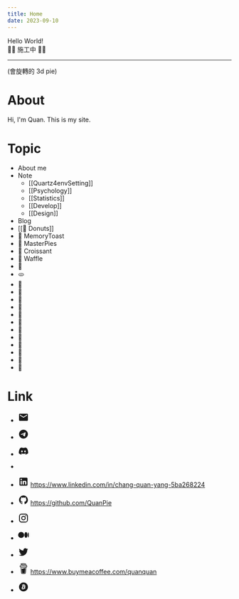 ```yaml
---
title: Home
date: 2023-09-10
---
```

Hello World! 
<br>
🚧🚧  施工中 🚧🚧 

---
(會旋轉的 3d pie)


# About
Hi, I'm Quan. This is my site.
# Topic
- About me
- Note
	- [[Quartz4envSetting]]
	- [[Psychology]]
	- [[Statistics]]
	- [[Develop]]
	- [[Design]]
- Blog
- [[🍩  Donuts]]
- 🍞 MemoryToast
- 🥧 MasterPies
- 🥐 Croissant
- 🧇 Waffle
- 🥖
- 🫓
- 🥨
- 🥯
- 🧇
- 🥪
- 🍕
- 🧁
- 🧈
- 🥣
- 🥚
- 🥛
- 🧂
- 🍩



# Link
- <svg width="24" height="24" viewBox="0 0 24 24" xmlns="http://www.w3.org/2000/svg"><path fill="currentColor" d="M4 20q-.825 0-1.413-.588T2 18V6q0-.825.588-1.413T4 4h16q.825 0 1.413.588T22 6v12q0 .825-.588 1.413T20 20H4Zm8-7l8-5V6l-8 5l-8-5v2l8 5Z"/></svg> 
- <svg width="24" height="24" viewBox="0 0 24 24" xmlns="http://www.w3.org/2000/svg"><path fill="currentColor" d="M12 2C6.48 2 2 6.48 2 12s4.48 10 10 10s10-4.48 10-10S17.52 2 12 2zm4.64 6.8c-.15 1.58-.8 5.42-1.13 7.19c-.14.75-.42 1-.68 1.03c-.58.05-1.02-.38-1.58-.75c-.88-.58-1.38-.94-2.23-1.5c-.99-.65-.35-1.01.22-1.59c.15-.15 2.71-2.48 2.76-2.69a.2.2 0 0 0-.05-.18c-.06-.05-.14-.03-.21-.02c-.09.02-1.49.95-4.22 2.79c-.4.27-.76.41-1.08.4c-.36-.01-1.04-.2-1.55-.37c-.63-.2-1.12-.31-1.08-.66c.02-.18.27-.36.74-.55c2.92-1.27 4.86-2.11 5.83-2.51c2.78-1.16 3.35-1.36 3.73-1.36c.08 0 .27.02.39.12c.1.08.13.19.14.27c-.01.06.01.24 0 .38z"/></svg> 
- <svg width="24" height="24" viewBox="0 0 24 24" xmlns="http://www.w3.org/2000/svg"><path fill="currentColor" d="M19.27 5.33C17.94 4.71 16.5 4.26 15 4a.09.09 0 0 0-.07.03c-.18.33-.39.76-.53 1.09a16.09 16.09 0 0 0-4.8 0c-.14-.34-.35-.76-.54-1.09c-.01-.02-.04-.03-.07-.03c-1.5.26-2.93.71-4.27 1.33c-.01 0-.02.01-.03.02c-2.72 4.07-3.47 8.03-3.1 11.95c0 .02.01.04.03.05c1.8 1.32 3.53 2.12 5.24 2.65c.03.01.06 0 .07-.02c.4-.55.76-1.13 1.07-1.74c.02-.04 0-.08-.04-.09c-.57-.22-1.11-.48-1.64-.78c-.04-.02-.04-.08-.01-.11c.11-.08.22-.17.33-.25c.02-.02.05-.02.07-.01c3.44 1.57 7.15 1.57 10.55 0c.02-.01.05-.01.07.01c.11.09.22.17.33.26c.04.03.04.09-.01.11c-.52.31-1.07.56-1.64.78c-.04.01-.05.06-.04.09c.32.61.68 1.19 1.07 1.74c.03.01.06.02.09.01c1.72-.53 3.45-1.33 5.25-2.65c.02-.01.03-.03.03-.05c.44-4.53-.73-8.46-3.1-11.95c-.01-.01-.02-.02-.04-.02zM8.52 14.91c-1.03 0-1.89-.95-1.89-2.12s.84-2.12 1.89-2.12c1.06 0 1.9.96 1.89 2.12c0 1.17-.84 2.12-1.89 2.12zm6.97 0c-1.03 0-1.89-.95-1.89-2.12s.84-2.12 1.89-2.12c1.06 0 1.9.96 1.89 2.12c0 1.17-.83 2.12-1.89 2.12z"/></svg> 
- 
- <svg width="24" height="24" viewBox="0 0 24 24" xmlns="http://www.w3.org/2000/svg"><path fill="currentColor" d="M19 3a2 2 0 0 1 2 2v14a2 2 0 0 1-2 2H5a2 2 0 0 1-2-2V5a2 2 0 0 1 2-2h14m-.5 15.5v-5.3a3.26 3.26 0 0 0-3.26-3.26c-.85 0-1.84.52-2.32 1.3v-1.11h-2.79v8.37h2.79v-4.93c0-.77.62-1.4 1.39-1.4a1.4 1.4 0 0 1 1.4 1.4v4.93h2.79M6.88 8.56a1.68 1.68 0 0 0 1.68-1.68c0-.93-.75-1.69-1.68-1.69a1.69 1.69 0 0 0-1.69 1.69c0 .93.76 1.68 1.69 1.68m1.39 9.94v-8.37H5.5v8.37h2.77Z"/></svg> https://www.linkedin.com/in/chang-quan-yang-5ba268224
- <svg width="24" height="24" viewBox="0 0 24 24" xmlns="http://www.w3.org/2000/svg"><path fill="currentColor" d="M12 2A10 10 0 0 0 2 12c0 4.42 2.87 8.17 6.84 9.5c.5.08.66-.23.66-.5v-1.69c-2.77.6-3.36-1.34-3.36-1.34c-.46-1.16-1.11-1.47-1.11-1.47c-.91-.62.07-.6.07-.6c1 .07 1.53 1.03 1.53 1.03c.87 1.52 2.34 1.07 2.91.83c.09-.65.35-1.09.63-1.34c-2.22-.25-4.55-1.11-4.55-4.92c0-1.11.38-2 1.03-2.71c-.1-.25-.45-1.29.1-2.64c0 0 .84-.27 2.75 1.02c.79-.22 1.65-.33 2.5-.33c.85 0 1.71.11 2.5.33c1.91-1.29 2.75-1.02 2.75-1.02c.55 1.35.2 2.39.1 2.64c.65.71 1.03 1.6 1.03 2.71c0 3.82-2.34 4.66-4.57 4.91c.36.31.69.92.69 1.85V21c0 .27.16.59.67.5C19.14 20.16 22 16.42 22 12A10 10 0 0 0 12 2Z"/></svg> https://github.com/QuanPie
- <svg width="24" height="24" viewBox="0 0 24 24" xmlns="http://www.w3.org/2000/svg"><path fill="currentColor" d="M7.8 2h8.4C19.4 2 22 4.6 22 7.8v8.4a5.8 5.8 0 0 1-5.8 5.8H7.8C4.6 22 2 19.4 2 16.2V7.8A5.8 5.8 0 0 1 7.8 2m-.2 2A3.6 3.6 0 0 0 4 7.6v8.8C4 18.39 5.61 20 7.6 20h8.8a3.6 3.6 0 0 0 3.6-3.6V7.6C20 5.61 18.39 4 16.4 4H7.6m9.65 1.5a1.25 1.25 0 0 1 1.25 1.25A1.25 1.25 0 0 1 17.25 8A1.25 1.25 0 0 1 16 6.75a1.25 1.25 0 0 1 1.25-1.25M12 7a5 5 0 0 1 5 5a5 5 0 0 1-5 5a5 5 0 0 1-5-5a5 5 0 0 1 5-5m0 2a3 3 0 0 0-3 3a3 3 0 0 0 3 3a3 3 0 0 0 3-3a3 3 0 0 0-3-3Z"/></svg> 
- <svg width="24" height="24" viewBox="0 0 24 24" xmlns="http://www.w3.org/2000/svg"><path fill="currentColor" d="M13.54 12a6.8 6.8 0 0 1-6.77 6.82A6.8 6.8 0 0 1 0 12a6.8 6.8 0 0 1 6.77-6.82A6.8 6.8 0 0 1 13.54 12zm7.42 0c0 3.54-1.51 6.42-3.38 6.42c-1.87 0-3.39-2.88-3.39-6.42s1.52-6.42 3.39-6.42s3.38 2.88 3.38 6.42M24 12c0 3.17-.53 5.75-1.19 5.75c-.66 0-1.19-2.58-1.19-5.75s.53-5.75 1.19-5.75C23.47 6.25 24 8.83 24 12z"/></svg> 
- <svg width="24" height="24" viewBox="0 0 24 24" xmlns="http://www.w3.org/2000/svg"><path fill="currentColor" d="M22.46 6c-.77.35-1.6.58-2.46.69c.88-.53 1.56-1.37 1.88-2.38c-.83.5-1.75.85-2.72 1.05C18.37 4.5 17.26 4 16 4c-2.35 0-4.27 1.92-4.27 4.29c0 .34.04.67.11.98C8.28 9.09 5.11 7.38 3 4.79c-.37.63-.58 1.37-.58 2.15c0 1.49.75 2.81 1.91 3.56c-.71 0-1.37-.2-1.95-.5v.03c0 2.08 1.48 3.82 3.44 4.21a4.22 4.22 0 0 1-1.93.07a4.28 4.28 0 0 0 4 2.98a8.521 8.521 0 0 1-5.33 1.84c-.34 0-.68-.02-1.02-.06C3.44 20.29 5.7 21 8.12 21C16 21 20.33 14.46 20.33 8.79c0-.19 0-.37-.01-.56c.84-.6 1.56-1.36 2.14-2.23Z"/></svg> 

- <svg width="24" height="24" viewBox="0 0 24 24" xmlns="http://www.w3.org/2000/svg"><path fill="currentColor" d="m20.216 6.415l-.132-.666c-.119-.598-.388-1.163-1.001-1.379c-.197-.069-.42-.098-.57-.241c-.152-.143-.196-.366-.231-.572c-.065-.378-.125-.756-.192-1.133c-.057-.325-.102-.69-.25-.987c-.195-.4-.597-.634-.996-.788a5.723 5.723 0 0 0-.626-.194c-1-.263-2.05-.36-3.077-.416a25.834 25.834 0 0 0-3.7.062c-.915.083-1.88.184-2.75.5c-.318.116-.646.256-.888.501c-.297.302-.393.77-.177 1.146c.154.267.415.456.692.58c.36.162.737.284 1.123.366c1.075.238 2.189.331 3.287.37c1.218.05 2.437.01 3.65-.118c.299-.033.598-.073.896-.119c.352-.054.578-.513.474-.834c-.124-.383-.457-.531-.834-.473c-.466.074-.96.108-1.382.146c-1.177.08-2.358.082-3.536.006a22.228 22.228 0 0 1-1.157-.107c-.086-.01-.18-.025-.258-.036c-.243-.036-.484-.08-.724-.13c-.111-.027-.111-.185 0-.212h.005c.277-.06.557-.108.838-.147h.002c.131-.009.263-.032.394-.048a25.076 25.076 0 0 1 3.426-.12c.674.019 1.347.067 2.017.144l.228.031c.267.04.533.088.798.145c.392.085.895.113 1.07.542c.055.137.08.288.111.431l.319 1.484a.237.237 0 0 1-.199.284h-.003c-.037.006-.075.01-.112.015a36.704 36.704 0 0 1-4.743.295a37.059 37.059 0 0 1-4.699-.304c-.14-.017-.293-.042-.417-.06c-.326-.048-.649-.108-.973-.161c-.393-.065-.768-.032-1.123.161c-.29.16-.527.404-.675.701c-.154.316-.199.66-.267 1c-.069.34-.176.707-.135 1.056c.087.753.613 1.365 1.37 1.502a39.69 39.69 0 0 0 11.343.376a.483.483 0 0 1 .535.53l-.071.697l-1.018 9.907c-.041.41-.047.832-.125 1.237c-.122.637-.553 1.028-1.182 1.171c-.577.131-1.165.2-1.756.205c-.656.004-1.31-.025-1.966-.022c-.699.004-1.556-.06-2.095-.58c-.475-.458-.54-1.174-.605-1.793l-.731-7.013l-.322-3.094c-.037-.351-.286-.695-.678-.678c-.336.015-.718.3-.678.679l.228 2.185l.949 9.112c.147 1.344 1.174 2.068 2.446 2.272c.742.12 1.503.144 2.257.156c.966.016 1.942.053 2.892-.122c1.408-.258 2.465-1.198 2.616-2.657c.34-3.332.683-6.663 1.024-9.995l.215-2.087a.484.484 0 0 1 .39-.426c.402-.078.787-.212 1.074-.518c.455-.488.546-1.124.385-1.766zm-1.478.772c-.145.137-.363.201-.578.233c-2.416.359-4.866.54-7.308.46c-1.748-.06-3.477-.254-5.207-.498c-.17-.024-.353-.055-.47-.18c-.22-.236-.111-.71-.054-.995c.052-.26.152-.609.463-.646c.484-.057 1.046.148 1.526.22c.577.088 1.156.159 1.737.212c2.48.226 5.002.19 7.472-.14c.45-.06.899-.13 1.345-.21c.399-.072.84-.206 1.08.206c.166.281.188.657.162.974a.544.544 0 0 1-.169.364zm-6.159 3.9c-.862.37-1.84.788-3.109.788a5.884 5.884 0 0 1-1.569-.217l.877 9.004c.065.78.717 1.38 1.5 1.38c0 0 1.243.065 1.658.065c.447 0 1.786-.065 1.786-.065c.783 0 1.434-.6 1.499-1.38l.94-9.95a3.996 3.996 0 0 0-1.322-.238c-.826 0-1.491.284-2.26.613z"/></svg> https://www.buymeacoffee.com/quanquan
- <svg width="24" height="24" viewBox="0 0 24 24" xmlns="http://www.w3.org/2000/svg"><path fill="currentColor" d="M14.24 10.56c-.31 1.24-2.24.61-2.84.44l.55-2.18c.62.18 2.61.44 2.29 1.74m-3.11 1.56l-.6 2.41c.74.19 3.03.92 3.37-.44c.36-1.42-2.03-1.79-2.77-1.97m10.57 2.3c-1.34 5.36-6.76 8.62-12.12 7.28C4.22 20.36.963 14.94 2.3 9.58A9.996 9.996 0 0 1 14.42 2.3c5.35 1.34 8.61 6.76 7.28 12.12m-7.49-6.37l.45-1.8l-1.1-.25l-.44 1.73c-.29-.07-.58-.14-.88-.2l.44-1.77l-1.09-.26l-.45 1.79c-.24-.06-.48-.11-.7-.17l-1.51-.38l-.3 1.17s.82.19.8.2c.45.11.53.39.51.64l-1.23 4.93c-.05.14-.21.32-.5.27c.01.01-.8-.2-.8-.2L6.87 15l1.42.36c.27.07.53.14.79.2l-.46 1.82l1.1.28l.45-1.81c.3.08.59.15.87.23l-.45 1.79l1.1.28l.46-1.82c1.85.35 3.27.21 3.85-1.48c.5-1.35 0-2.15-1-2.66c.72-.19 1.26-.64 1.41-1.62c.2-1.33-.82-2.04-2.2-2.52Z"/></svg> 
